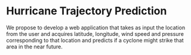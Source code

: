 # Hurricane Trajectory Prediction
We propose to develop a web application that takes as input the location from the user
and acquires latitude, longitude, wind speed and pressure corresponding to that location
and predicts if a cyclone might strike that area in the near future.
